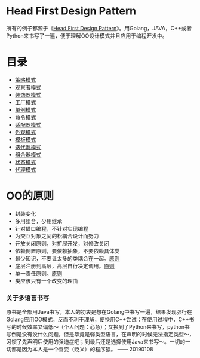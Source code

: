 # Head First Design Pattern

所有的例子都源于《[Head First Design Pattern](#)》。用Golang，JAVA，C++或者Python来书写了一遍，便于理解OO设计模式并且应用于编程开发中。

# 目录

* [策略模式](strategy/README.md)
* [观察者模式](observer/README.md)
* [装饰器模式](decorate/README.md)
* [工厂模式](factory/README.md)
* [单例模式](singleton/README.md)
* [命令模式](command/README.md)
* [适配器模式](adaptor/README.md)
* [外观模式](facade/README.md)
* [模板模式](template/README.md)
* [迭代器模式](iterator/README.md)
* [组合器模式](composite/README.md)
* [状态模式](state/README.md)
* [代理模式](proxy/README.md)

# OO的原则

* 封装变化
* 多用组合，少用继承
* 针对借口编程，不针对实现编程
* 为交互对象之间的松耦合设计而努力
* 开放关闭原则，对扩展开发，对修改关闭
* 依赖倒置原则，要依赖抽象，不要依赖具体类
* 最少知识，不要让太多的类耦合在一起。[原则](/facade/README.md#最少知识原则)
* 底层注册到高层，高层自行决定调用。[原则](/template/README.md#好莱坞原则)
* 单一责任原则。[原则](/iterator/README.md#单一责任原则)
* 类应该只有一个改变的理由

### 关于多语言书写

原书是全部用Java书写，本人的初衷是想在Golang中书写一遍，结果发现强行在Golang应用OO模式，反而不利于理解，便换用C++尝试；在使用过程中，C++书写的时候效率又偏低～（个人问题：心急）；又换到了Python来书写，python书写倒是没有没什么问题，但是毕竟是弱类型语言，在声明的时候无法指定类型～，习惯了先声明后使用的强迫症吧；到最后还是选择使用Java来书写～。一切的一切都是因为本人是一个善变（贬义）的程序猿。 —— 20190108